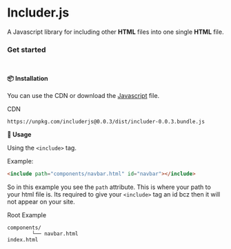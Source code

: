 # Includer.js

A Javascript library for including other **HTML** files into one single **HTML** file.

### Get started

<br>

<b>📦 Installation</b><br><br>
You can use the CDN or download the [Javascript](https://cdn.hypll.org/services/programing/includerjs/includer.min.js) file.

CDN

```
https://unpkg.com/includerjs@0.0.3/dist/includer-0.0.3.bundle.js
```

<b>🚀 Usage</b><br>

Using the `<include>` tag.

Example:

```html
<include path="components/navbar.html" id="navbar"></include>
```

So in this example you see the `path` attribute. This is where your path to your html file is. Its required to give your `<include>` tag an id bcz then it will not appear on your site.

Root Example

```shell
components/
        └── navbar.html
index.html
```
